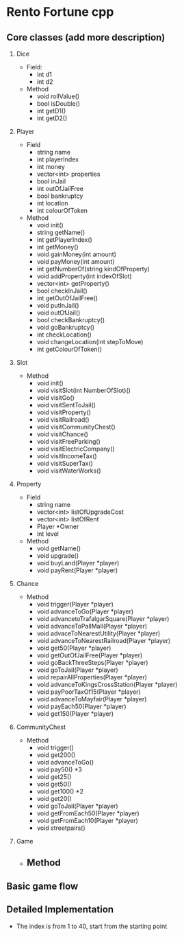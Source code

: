 # Rento Fortune cpp

## Core classes (add more description)
1. Dice
    - Field:
        - int d1
        - int d2 
    - Method
        - void rollValue()
        - bool isDouble()
        - int getD1()
        - int getD2()
2. Player
    - Field
        - string name
        - int playerIndex
        - int money
        - vector\<int> properties
        - bool inJail
        - int outOfJailFree
        - bool bankruptcy
        - int location
        - int colourOfToken
    - Method
        - void init()
        - string getName()
        - int getPlayerIndex()
        - int getMoney()
        - void gainMoney(int amount)
        - void payMoney(int amount)
        - int getNumberOf(string kindOfProperty)
        - void addProperty(int indexOfSlot)
        - vector\<int> getProperty()
        - bool checkInJail()
        - int getOutOfJailFree()
        - void putInJail()
        - void outOfJail()
        - bool checkBankruptcy()
        - void goBankruptcy()
        - int checkLocation()
        - void changeLocation(int stepToMove)
        - int getColourOfToken()
3. Slot
    - Method
        - void init()
        - void visitSlot(int NumberOfSlot)()
        - void visitGo()
        - void visitSentToJail()
        - void visitProperty()
        - void visitRailroad()
        - void visitCommunityChest()
        - void visitChance()
        - void visitFreeParking()
        - void visitElectricCompany()
        - void visitIncomeTax()
        - void visitSuperTax()
        - void visitWaterWorks()
4. Property
    - Field
        - string name
        - vector\<int> listOfUpgradeCost
        - vector\<int> listOfRent
        - Player *Owner
        - int level
    - Method
        - void getName()
        - void upgrade()
        - void buyLand(Player *player)
        - void payRent(Player *player)
5. Chance
    - Method
        - void trigger(Player *player)
        - void advanceToGo(Player *player)
        - void advancetoTrafalgarSquare(Player *player)
        - void advanceToPallMall(Player *player)
        - void advaceToNearestUtility(Player *player)
        - void advanceToNearestRailroad(Player *player)
        - void get50(Player *player)
        - void getOutOfJailFree(Player *player)
        - void goBackThreeSteps(Player *player)
        - void goToJail(Player *player)
        - void repairAllProperties(Player *player)
        - void advanceToKingsCrossStation(Player *player)
        - void payPoorTaxOf15(Player *player)
        - void advanceToMayfair(Player *player)
        - void payEach50(Player *player)
        - void get150(Player *player)
6. CommunityChest
    - Method 
        - void trigger()
        - void get200()
        - void advanceToGo()
        - void pay50() *3   
        - void get25()
        - void get50()
        - void get100() *2
        - void get20()
        - void goToJail(Player *player)
        - void getFromEach50(Player *player)
        - void getFromEach10(Player *player)
        - void streetpairs()

7. Game
    - Method
        - 



## Basic game flow

## Detailed Implementation
- The index is from 1 to 40, start from the starting point
